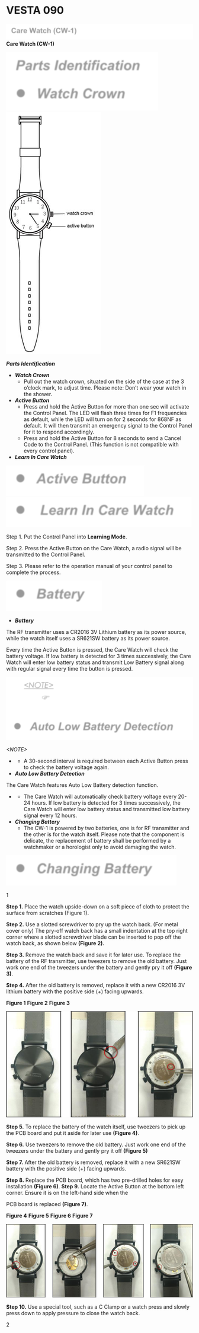 # VESTA 090

![](<.gitbook/assets/0 (51).png>)**Care Watch (CW-1)**

![](<.gitbook/assets/1 (54).png>) ![](<.gitbook/assets/2 (38).jpeg>)

_**Parts Identification**_

* _**Watch Crown**_
  * Pull out the watch crown, situated on the side of the case at the 3 o’clock mark, to adjust time. Please note: Don’t wear your watch in the shower.
* _**Active Button**_
  * Press and hold the Active Button for more than one sec will activate the Control Panel. The LED will flash three times for F1 frequencies as default, while the LED will turn on for 2 seconds for 868NF as default. It will then transmit an emergency signal to the Control Panel for it to respond accordingly.
  * Press and hold the Active Button for 8 seconds to send a Cancel Code to the Control Panel. (This function is not compatible with every control panel).
* _**Learn In Care Watch**_

![](<.gitbook/assets/3 (59).png>) ![](<.gitbook/assets/4 (56).png>)

Step 1. Put the Control Panel into **Learning Mode**.

Step 2. Press the Active Button on the Care Watch, a radio signal will be transmitted to the Control Panel.

Step 3. Please refer to the operation manual of your control panel to complete the process.

![](<.gitbook/assets/5 (57).png>)

* _**Battery**_

The RF transmitter uses a CR2016 3V Lithium battery as its power source, while the watch itself uses a SR621SW battery as its power source.

Every time the Active Button is pressed, the Care Watch will check the battery voltage. If low battery is detected for 3 times successively, the Care Watch will enter low battery status and transmit Low Battery signal along with regular signal every time the button is pressed.

![](<.gitbook/assets/6 (39).png>)

_\<NOTE>_

*
  * A 30-second interval is required between each Active Button press to check the battery voltage again.
* _**Auto Low Battery Detection**_

The Care Watch features Auto Low Battery detection function.

*
  * The Care Watch will automatically check battery voltage every 20-24 hours. If low battery is detected for 3 times successively, the Care Watch will enter low battery status and transmitted low battery signal every 12 hours.
* _**Changing Battery**_
  * The CW-1 is powered by two batteries, one is for RF transmitter and the other is for the watch itself. Please note that the component is delicate, the replacement of battery shall be performed by a watchmaker or a horologist only to avoid damaging the watch.

![](<.gitbook/assets/7 (35).png>)

1

**Step 1.** Place the watch upside-down on a soft piece of cloth to protect the surface from scratches (Figure 1).

**Step 2.** Use a slotted screwdriver to pry up the watch back. (For metal cover only) The pry-off watch back has a small indentation at the top right corner where a slotted screwdriver blade can be inserted to pop off the watch back, as shown below **(Figure 2).**

**Step 3.** Remove the watch back and save it for later use. To replace the battery of the RF transmitter, use tweezers to remove the old battery. Just work one end of the tweezers under the battery and gently pry it off **(Figure 3)**.

**Step 4.** After the old battery is removed, replace it with a new CR2016 3V lithium battery with the positive side (+) facing upwards.

**Figure 1** **Figure 2** **Figure 3**

![](<.gitbook/assets/8 (39).png>)

**Step 5.** To replace the battery of the watch itself, use tweezers to pick up the PCB board and put it aside for later use **(Figure 4)**.

**Step 6.** Use tweezers to remove the old battery. Just work one end of the tweezers under the battery and gently pry it off **(Figure 5)**

**Step 7.** After the old battery is removed, replace it with a new SR621SW battery with the positive side (+) facing upwards.

**Step 8.** Replace the PCB board, which has two pre-drilled holes for easy installation **(Figure 6)**. **Step 9.** Locate the Active Button at the bottom left corner. Ensure it is on the left-hand side when the

PCB board is replaced **(Figure 7)**.

**Figure 4** **Figure 5** **Figure 6** **Figure 7**

![](<.gitbook/assets/9 (43).png>)

**Step 10.** Use a special tool, such as a C Clamp or a watch press and slowly press down to apply pressure to close the watch back.

2

